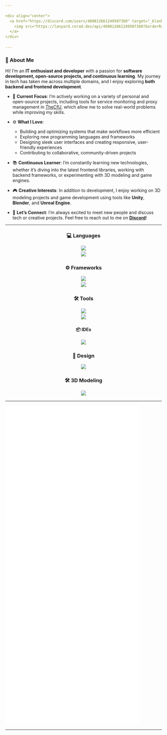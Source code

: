 ```yaml
---

<div align="center">
  <a href="https://discord.com/users/489812661249507360" target="_blank">
    <img src="https://lanyard.cnrad.dev/api/489812661249507360?borderRadius=5px&animated=true&bg=273849&showDisplayName=true" alt="Discord Status">
  </a>
</div>

---
```


### 👋 About Me
Hi! I’m an **IT enthusiast and developer** with a passion for **software development, open-source projects, and continuous learning**. My journey in tech has taken me across multiple domains, and I enjoy exploring **both backend and frontend development**.

- 🌟 **Current Focus**: I’m actively working on a variety of personal and open-source projects, including tools for service monitoring and proxy management in [TheCfU](https://github.com/thecfu), which allow me to solve real-world problems while improving my skills.
  
- ⚙️ **What I Love**:  
  - Building and optimizing systems that make workflows more efficient  
  - Exploring new programming languages and frameworks  
  - Designing sleek user interfaces and creating responsive, user-friendly experiences  
  - Contributing to collaborative, community-driven projects  

- 📚 **Continuous Learner**: I’m constantly learning new technologies, whether it’s diving into the latest frontend libraries, working with backend frameworks, or experimenting with 3D modeling and game engines.

- 🎮 **Creative Interests**: In addition to development, I enjoy working on 3D modeling projects and game development using tools like **Unity**, **Blender**, and **Unreal Engine**.

- 💬 **Let’s Connect**: I’m always excited to meet new people and discuss tech or creative projects. Feel free to reach out to me on **[Discord](https://discord.com/users/489812661249507360)**!

---

<h3 align="center" style="font-weight: bold;">💻 Languages</h3>
<div align="center">
  <img src="https://skillicons.dev/icons?perline=6&i=py,js,nodejs,html,go,java">
  <br>
  <img src="https://skillicons.dev/icons?i=kotlin,bash,css,php,vite">
</div>

<h3 align="center" style="font-weight: bold;">⚙️ Frameworks</h3>
<div align="center">
  <img src="https://skillicons.dev/icons?i=react,next,kubernetes,fastapi">
  <br>
  <img src="https://skillicons.dev/icons?i=discordjs,materialui,prisma">
</div>

<h3 align="center" style="font-weight: bold;">🛠 Tools</h3>
<div align="center">
  <img src="https://skillicons.dev/icons?perline=6&i=git,github,githubactions,docker,discord,arduino,mongodb,mysql,postgres,vercel,cloudflare,codepen">
  <br>
  <img src="https://skillicons.dev/icons?i=grafana,prometheus,bitbucket,openstack,terraform">
</div>

<h4 align="center" style="font-weight: bold;">📦 IDEs</h4>
<div align="center">
  <img src="https://skillicons.dev/icons?i=androidstudio,eclipse,idea,vscode,visualstudio">
</div>

<h3 align="center" style="font-weight: bold;">🎨 Design</h3>
<div align="center">
  <img src="https://skillicons.dev/icons?i=photoshop,tailwind">
</div>

<h3 align="center" style="font-weight: bold;">🛠 3D Modeling</h3>
<div align="center">
  <img src="https://skillicons.dev/icons?i=unity,blender,unreal">
</div>

---

<picture>
  <img src="/github-metrics.svg" alt="Metrics">
</picture>

---
